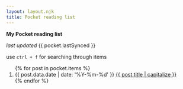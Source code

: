 ```yaml
---
layout: layout.njk
title: Pocket reading list
---
```


<p>
  <strong>My Pocket reading list</strong>
</p>

<p>
  <i>last updated</i>&nbsp;<date>{{ pocket.lastSynced }}</date>
</p>

<p>
  use <code>ctrl + f</code> for searching through items
</p>

<ol reversed class="searchable1">
{% for post in pocket.items %}
  <li class="post-item">
    <time datetime="{{ post.data.date | date: '%Y-%m-%d' }}" class="post-date">{{ post.data.date | date: '%Y-%m-%d' }}</time>
    <a href="{{ post.url }}" class="post-link">
      {{ post.title | capitalize }}
    </a>
  </li>
{% endfor %}
</ol>
